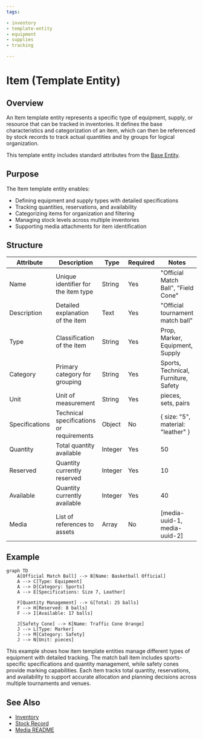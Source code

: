 ```yaml
---
tags:

- inventory
- template-entity
- equipment
- supplies
- tracking

---
```


# Item (Template Entity)

## Overview

An Item template entity represents a specific type of equipment, supply, or resource that can be tracked in
inventories. It defines the base characteristics and categorization of an item, which can then be referenced by
stock records to track actual quantities and by groups for logical organization.

This template entity includes standard attributes from the [Base Entity](../foundation/base_entity.md).

## Purpose

The Item template entity enables:

- Defining equipment and supply types with detailed specifications
- Tracking quantities, reservations, and availability
- Categorizing items for organization and filtering
- Managing stock levels across multiple inventories
- Supporting media attachments for item identification

## Structure

| Attribute | Description | Type | Required | Notes |
|-----------|-------------|------|----------|--------|
| Name | Unique identifier for the item type | String | Yes | "Official Match Ball", "Field Cone" |
| Description | Detailed explanation of the item | Text | Yes | "Official tournament match ball" |
| Type | Classification of the item | String | Yes | Prop, Marker, Equipment, Supply |
| Category | Primary category for grouping | String | Yes | Sports, Technical, Furniture, Safety |
| Unit | Unit of measurement | String | Yes | pieces, sets, pairs |
| Specifications | Technical specifications or requirements | Object | No | { size: "5", material: "leather" } |
| Quantity | Total quantity available | Integer | Yes | 50 |
| Reserved | Quantity currently reserved | Integer | Yes | 10 |
| Available | Quantity currently available | Integer | Yes | 40 |
| Media | List of references to assets | Array | No | [media-uuid-1, media-uuid-2] |

## Example

```mermaid
graph TD
    A[Official Match Ball] --> B[Name: Basketball Official]
    A --> C[Type: Equipment]
    A --> D[Category: Sports]
    A --> E[Specifications: Size 7, Leather]
    
    F[Quantity Management] --> G[Total: 25 balls]
    F --> H[Reserved: 8 balls]
    F --> I[Available: 17 balls]
    
    J[Safety Cone] --> K[Name: Traffic Cone Orange]
    J --> L[Type: Marker]
    J --> M[Category: Safety]
    J --> N[Unit: pieces]
```

This example shows how item template entities manage different types of equipment with detailed tracking. The match
ball item includes sports-specific specifications and quantity management, while safety cones provide marking
capabilities. Each item tracks total quantity, reservations, and availability to support accurate allocation and
planning decisions across multiple tournaments and venues.

## See Also

- [Inventory](inventory.md)
- [Stock Record](stock_record.md)
- [Media README](../media/README.md)
